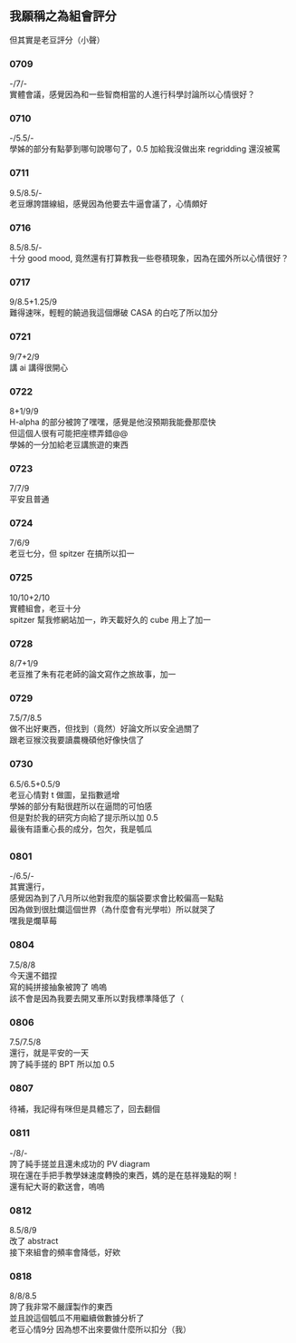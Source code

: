## 我願稱之為組會評分
但其實是老豆評分（小聲）

### 0709
-/7/-  
實體會議，感覺因為和一些智商相當的人進行科學討論所以心情很好？

### 0710
-/5.5/-  
學姊的部分有點夢到哪句說哪句了，0.5 加給我沒做出來 regridding 還沒被罵

### 0711
9.5/8.5/-  
老豆爆誇譜線組，感覺因為他要去牛逼會議了，心情頗好

### 0716
8.5/8.5/-  
十分 good mood, 竟然還有打算教我一些卷積現象，因為在國外所以心情很好？

### 0717
9/8.5+1.25/9  
難得速咪，輕輕的饒過我這個爆破 CASA 的白吃了所以加分

### 0721
9/7+2/9  
講 ai 講得很開心

### 0722
8+1/9/9  
H-alpha 的部分被誇了嘿嘿，感覺是他沒預期我能疊那麼快  
但這個人很有可能把座標弄錯@@  
學姊的一分加給老豆講旅遊的東西

### 0723
7/7/9  
平安且普通

### 0724
7/6/9  
老豆七分，但 spitzer 在搞所以扣一

### 0725
10/10+2/10  
實體組會，老豆十分  
spitzer 幫我修網站加一，昨天載好久的 cube 用上了加一

### 0728
8/7+1/9  
老豆推了朱有花老師的論文寫作之旅故事，加一

### 0729
7.5/7/8.5  
做不出好東西，但找到（竟然）好論文所以安全過關了  
跟老豆猴洨我要讀農機碩他好像快信了

### 0730
6.5/6.5+0.5/9  
老豆心情對 t 做圖，呈指數遞增  
學姊的部分有點很趕所以在逼問的可怕感  
但是對於我的研究方向給了提示所以加 0.5  
最後有語重心長的成分，包欠，我是瓠瓜

##

### 0801
-/6.5/-  
其實還行，  
感覺因為到了八月所以他對我麼的腦袋要求會比較偏高一點點  
因為做到很肚爛這個世界（為什麼會有光學啦）所以就哭了  
嘿我是爛草莓

### 0804
7.5/8/8  
今天還不錯捏  
寫的純拼接抽象被誇了 嗚嗚  
該不會是因為我要去開叉車所以對我標準降低了（  

### 0806
7.5/7.5/8  
還行，就是平安的一天  
誇了純手搓的 BPT 所以加 0.5  

### 0807
待補，我記得有咪但是具體忘了，回去翻個  

### 0811
-/8/-  
誇了純手搓並且還未成功的 PV diagram  
現在還在手把手教學妹速度轉換的東西，媽的是在慈祥幾點的啊！  
還有紀大哥的歡送會，嗚嗚  

### 0812
8.5/8/9  
改了 abstract  
接下來組會的頻率會降低，好欸

### 0818
8/8/8.5  
誇了我非常不嚴謹製作的東西  
並且說這個瓠瓜不用繼續做數據分析了  
老豆心情9分 因為想不出來要做什麼所以扣分（我）
